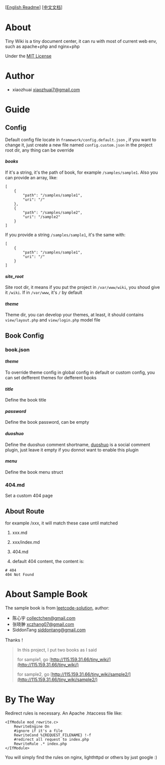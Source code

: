 [[English Readme](README.md)]  [[中文文档](README_CN.md)]

# About
Tiny Wiki is a tiny document center, it can ru with most of current web env, such as apache+php and nginx+php

Under the [MIT License](LICENSE.md)

# Author
+ xiaozhuai [xiaozhuai7@gmail.com](xiaozhuai7@gmail.com)

# Guide

## Config
Default config file locate in `framework/config.default.json` , if you want to change it, just create a new file named `config.custom.json` in the project root dir, any thing can be override

#### ***books*** 

If it's a string, it's the path of book, for example `/samples/sample1`. Also you can provide an array, like:
```
[
    {
        "path": "/samples/sample1",
        "uri": "/"
    },
    {
        "path": "/samples/sample2",
        "uri": "/sample2"
    }
]
```
If you provide a string `/samples/sample1`, it's the same with:
```
[
    {
        "path": "/samples/sample1",
        "uri": "/"
    }
]
```

#### ***site_root***

Site root dir, it means if you put the project in  `/var/www/wiki`, you shoud give it `/wiki`. If in `/var/www`, it's `/` by default

#### ***theme*** 

Theme dir, you can develop your themes, at least, it should contains `view/layout.php` and `view/login.php` model file


## Book Config

### book.json

#### ***theme*** 

To override theme config in global config in default or custom config, you can set defferent themes for defferent books

#### ***title*** 

Define the book title

#### ***password*** 

Define the book password, can be empty

#### ***duoshuo*** 

Define the duoshuo comment shortname, [duoshuo](http://duoshuo.com/) is a social comment plugin, just leave it empty if you donnot want to enable this plugin

#### ***menu*** 

Define the book menu struct

### 404.md
Set a custom 404 page

## About Route

for example /xxx, it will match these case until matched

1. xxx.md

2. xxx/index.md

3. 404.md

4. default 404 content, the content is:
```
# 404
404 Not Found
```

# About Sample Book
The sample book is from [leetcode-solution](https://github.com/siddontang/leetcode-solution), author:
+ 陈心宇 [collectchen@gmail.com](collectchen@gmail.com)
+ 张晓翀 [xczhang07@gmail.com](xczhang07@gmail.com)
+ SiddonTang [siddontang@gmail.com](siddontang@gmail.com)

Thanks！

> In this project, I put two books as I said
>
> for sample1, go [http://115.159.31.66/tiny_wiki/](http://115.159.31.66/tiny_wiki/)
>
> for sample2, go [http://115.159.31.66/tiny_wiki/sample2/](http://115.159.31.66/tiny_wiki/sample2/)

# By The Way

Redirect rules is necessary. An Apache .htaccess file like:
```
<IfModule mod_rewrite.c>
    RewriteEngine On
    #ignore if it's a file
    RewriteCond %{REQUEST_FILENAME} !-f
    #redirect all request to index.php
    RewriteRule .* index.php
</IfModule>
```
You will simply find the rules on nginx, lighthttpd or others by just google :)
